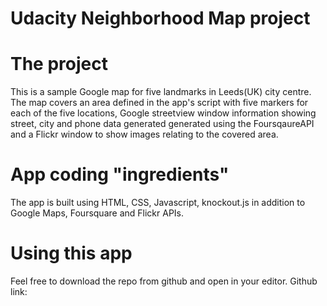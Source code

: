 # Udacity Neighborhood Map project


# The project

This is a sample Google map for five landmarks in Leeds(UK) city centre. The map covers an area defined in the app's script with five markers for each of the five locations, Google streetview window information showing street, city and phone data generated generated using the FoursqaureAPI and a Flickr window to show images relating to the covered area.


# App coding "ingredients"
The app is built using HTML, CSS, Javascript, knockout.js in addition to Google Maps, Foursquare and Flickr APIs.


# Using this app

Feel free to download the repo from github and open in your editor.
Github link:

